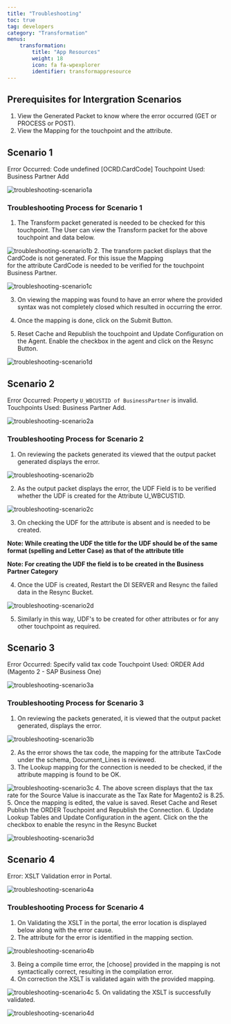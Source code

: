 ```yaml
---
title: "Troubleshooting"
toc: true
tag: developers
category: "Transformation"
menus: 
    transformation:        
        title: "App Resources"
        weight: 18
        icon: fa fa-wpexplorer
        identifier: transformappresource
---
```



## Prerequisites for Intergration Scenarios

1.	View the Generated Packet to know where the error occurred (GET or PROCESS or POST).
2.	View the Mapping for the touchpoint and the attribute.

## Scenario 1

Error Occurred: Code undefined [OCRD.CardCode] 
Touchpoint Used: Business Partner Add 

![troubleshooting-scenario1a](/staticfiles/Transformation/media/troubleshooting-scenario1a.png)

### Troubleshooting Process for Scenario 1
1.	The Transform packet generated is needed to be checked for this touchpoint. The User can view the Transform packet 
    for the above touchpoint and data below. 

![troubleshooting-scenario1b](/staticfiles/Transformation/media/troubleshooting-scenario1b.png)
2.	The transform packet displays that the CardCode is not generated. For this issue the Mapping  
    for the attribute CardCode is needed to be verified for the touchpoint Business Partner.

![troubleshooting-scenario1c](/staticfiles/Transformation/media/troubleshooting-scenario1c.png)

3.  On viewing the mapping was found to have an error where the provided syntax was not completely closed which resulted in occurring the error. 

4.	Once the mapping is done, click on the Submit Button. 

5.  Reset Cache and Republish the touchpoint and Update Configuration on the Agent. Enable the 
    checkbox in the agent and click on the Resync Button.

![troubleshooting-scenario1d](/staticfiles/Transformation/media/troubleshooting-scenario1d.png)

## Scenario 2

Error Occurred: Property `U_WBCUSTID of BusinessPartner` is invalid.
Touchpoints Used: Business Partner Add.

![troubleshooting-scenario2a](/staticfiles/Transformation/media/troubleshooting-scenario2a.png)
### Troubleshooting Process for Scenario 2

1.	On reviewing the packets generated its viewed that the output packet generated displays the error.

![troubleshooting-scenario2b](/staticfiles/Transformation/media/troubleshooting-scenario2b.png)

2.  As the output packet displays the error, the UDF Field is to be verified whether the UDF is created for the Attribute U_WBCUSTID. 

![troubleshooting-scenario2c](/staticfiles/Transformation/media/troubleshooting-scenario2c.png)

3.  On checking the UDF for the attribute is absent and is needed to be created.

**Note: While creating the UDF the title for the UDF should be of the same format (spelling and Letter Case) as that of the attribute title**

**Note: For creating the UDF the field is to be created in the Business Partner Category**

4.	Once the UDF is created, Restart the DI SERVER and Resync the failed data in the Resync Bucket. 

![troubleshooting-scenario2d](/staticfiles/Transformation/media/troubleshooting-scenario2d.png)

5.  Similarly in this way, UDF's to be created for other attributes or for any other touchpoint as required.

## Scenario 3

Error Occurred: Specify valid tax code
Touchpoint Used: ORDER Add (Magento 2 - SAP Business One)

![troubleshooting-scenario3a](/staticfiles/Transformation/media/troubleshooting-scenario3a.png)

### Troubleshooting Process for Scenario 3

1.	On reviewing the packets generated, it is viewed that the output packet generated, displays the error.

![troubleshooting-scenario3b](/staticfiles/Transformation/media/troubleshooting-scenario3b.png)

2.  As the error shows the tax code, the mapping for the attribute TaxCode under the schema, Document_Lines is reviewed.
3.  The Lookup mapping for the connection is needed to be checked, if the attribute mapping is found to be OK.

![troubleshooting-scenario3c](/staticfiles/Transformation/media/troubleshooting-scenario3c.png)
4.  The above screen displays that the tax rate for the Source Value is inaccurate as the Tax Rate for Magento2 is 8.25.
5.  Once the mapping is edited, the value is saved. Reset Cache and Reset Publish the ORDER Touchpoint and Republish the Connection.
6.  Update Lookup Tables and Update Configuration in the agent. Click on the the checkbox to enable the resync in the Resync Bucket

![troubleshooting-scenario3d](/staticfiles/Transformation/media/troubleshooting-scenario3d.png)

## Scenario 4

Error: XSLT Validation error in Portal.

![troubleshooting-scenario4a](/staticfiles/Transformation/media/troubleshooting-scenario4a.png)

### Troubleshooting Process for Scenario 4

1.	On Validating the XSLT in the portal, the error location is displayed below along with the error cause.
2.	The attribute for the error is identified in the mapping section.

![troubleshooting-scenario4b](/staticfiles/Transformation/media/troubleshooting-scenario4b.png)

3.  Being a compile time error, the [choose] provided in the mapping is not syntactically correct, resulting in the compilation error.
4.	On correction the XSLT is validated again with the provided mapping.

![troubleshooting-scenario4c](/staticfiles/Transformation/media/troubleshooting-scenario4c.png)
5.  On validating the XSLT is successfully validated.

![troubleshooting-scenario4d](/staticfiles/Transformation/media/troubleshooting-scenario4d.png)